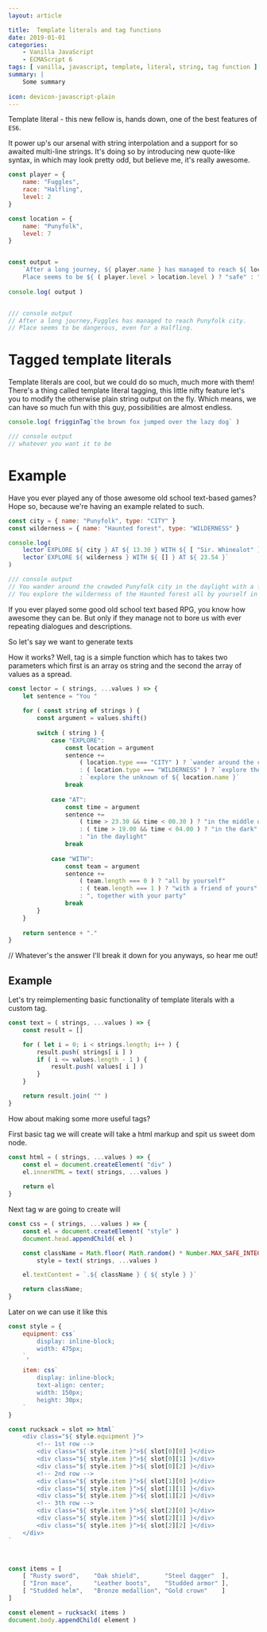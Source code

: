 ```yaml
---
layout: article

title:  Template literals and tag functions
date: 2019-01-01
categories:
    - Vanilla JavaScript
    - ECMAScript 6
tags: [ vanilla, javascript, template, literal, string, tag function ]
summary: |
    Some summary
    
icon: devicon-javascript-plain
---
```


Template literal - this new fellow is, hands down, one of the best features of `ES6`.

It power up's our arsenal with string interpolation and a support for so awaited multi-line strings.
It's doing so by introducing new quote-like syntax, in which may look pretty odd, but believe me, it's really awesome.

```javascript
const player = {
    name: "Fuggles",
    race: "Halfling",
    level: 2
}

const location = {
    name: "Punyfolk",
    level: 7
}


const output = 
    `After a long journey, ${ player.name } has managed to reach ${ location.name } city. 
    Place seems to be ${ ( player.level > location.level ) ? "safe" : "dangerous" }, even for a ${ player.race }.`
    
console.log( output )


/// console output
// After a long journey,Fuggles has managed to reach Punyfolk city.
// Place seems to be dangerous, even for a Halfling.
```



# Tagged template literals
Template literals are cool, but we could do so much, much more with them!
There's a thing called template literal tagging, this little nifty feature let's you to modify the otherwise plain string output on the fly.
Which means, we can have so much fun with this guy, possibilities are almost endless.

```javascript
console.log( frigginTag`the brown fox jumped over the lazy dog` )

/// console output
// whatever you want it to be
```


# Example

Have you ever played any of those awesome old school text-based games? Hope so, because we're having an example related to such.



```javascript
const city = { name: "Punyfolk", type: "CITY" }
const wilderness = { name: "Haunted forest", type: "WILDERNESS" }

console.log( 
    lector`EXPLORE ${ city } AT ${ 13.30 } WITH ${ [ "Sir. Whinealot" ] }`,
    lector`EXPLORE ${ wilderness } WITH ${ [] } AT ${ 23.54 }` 
)

/// console output
// You wander around the crowded Punyfolk city in the daylight with a friend of yours.
// You explore the wilderness of the Haunted forest all by yourself in the middle of the night.
```
If you ever played some good old school text based RPG, you know how awesome they can be. 
But only if they manage not to bore us with ever repeating dialogues and descriptions.

So let's say we want to generate texts 


How it works?
Well, tag is a simple function which has to takes two parameters which first is an array os string and the second the array of values as a spread.
```javascript
const lector = ( strings, ...values ) => {
    let sentence = "You "
    
    for ( const string of strings ) {
        const argument = values.shift()
        
        switch ( string ) {
            case "EXPLORE":
                const location = argument
                sentence += 
                    ( location.type === "CITY" ) ? `wander around the crowded ${ location.name } city` 
                    : ( location.type === "WILDERNESS" ) ? `explore the wilderness of the ${ location.name }`
                    : `explore the unknown of ${ location.name }`
                break
            
            case "AT":
                const time = argument
                sentence +=
                    ( time > 23.30 && time < 00.30 ) ? "in the middle of the night"
                    : ( time > 19.00 && time < 04.00 ) ? "in the dark" 
                    : "in the daylight"                
                break
                
            case "WITH":
                const team = argument
                sentence +=
                    ( team.length === 0 ) ? "all by yourself"
                    : ( team.length === 1 ) ? "with a friend of yours"
                    : ", together with your party"
                break
        }
    }
    
    return sentence + "."
}
```



// Whatever's the answer I'll break it down for you anyways, so hear me out!



## Example





Let's try reimplementing basic functionality of template literals with a custom tag.

```javascript
const text = ( strings, ...values ) => {
    const result = []

    for ( let i = 0; i < strings.length; i++ ) {
        result.push( strings[ i ] )
        if ( i <= values.length - 1 ) {
            result.push( values[ i ] )
        }
    }

    return result.join( "" )
}
```






How about making some more useful tags?

First basic tag we will create will take a html markup and spit us sweet dom node.
```javascript
const html = ( strings, ...values ) => {
    const el = document.createElement( "div" )
    el.innerHTML = text( strings, ...values )
    
    return el 
}
```

Next tag w are going to create will 
```javascript
const css = ( strings, ...values ) => {
    const el = document.createElement( "style" )
    document.head.appendChild( el )

    const className = Math.floor( Math.random() * Number.MAX_SAFE_INTEGER ),
        style = text( strings, ...values )

    el.textContent = `.${ className } { ${ style } }`

    return className;
}
```


Later on we can use it like this
```javascript
const style = {
    equipment: css`
        display: inline-block;
        width: 475px;
    `,

    item: css`
        display: inline-block;
        text-align: center;
        width: 150px;
        height: 30px;
    `
}

const rucksack = slot => html`
    <div class="${ style.equipment }">
        <!-- 1st row -->
        <div class="${ style.item }">${ slot[0][0] }</div>
        <div class="${ style.item }">${ slot[0][1] }</div>
        <div class="${ style.item }">${ slot[0][2] }</div>
        <!-- 2nd row -->
        <div class="${ style.item }">${ slot[1][0] }</div>
        <div class="${ style.item }">${ slot[1][1] }</div>
        <div class="${ style.item }">${ slot[1][2] }</div>
        <!-- 3th row -->
        <div class="${ style.item }">${ slot[2][0] }</div>
        <div class="${ style.item }">${ slot[2][1] }</div>
        <div class="${ style.item }">${ slot[2][2] }</div>
    </div>
`



const items = [
    [ "Rusty sword",    "Oak shield",       "Steel dagger"  ],
    [ "Iron mace",      "Leather boots",    "Studded armor" ],
    [ "Studded helm",   "Bronze medallion", "Gold crown"    ]
]

const element = rucksack( items )
document.body.appendChild( element )   
```
